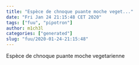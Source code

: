 ```yaml
---
title: "Espèce de chnoque puante moche veget..."
date: "Fri Jan 24 21:15:48 CET 2020"
tags: ["fuu", "pipotron"]
author: m1ch3l
categories: ["generated"]
slug: "fuu/2020-01-24-21:15:48"
---
```


Espèce de chnoque puante moche vegetarienne
